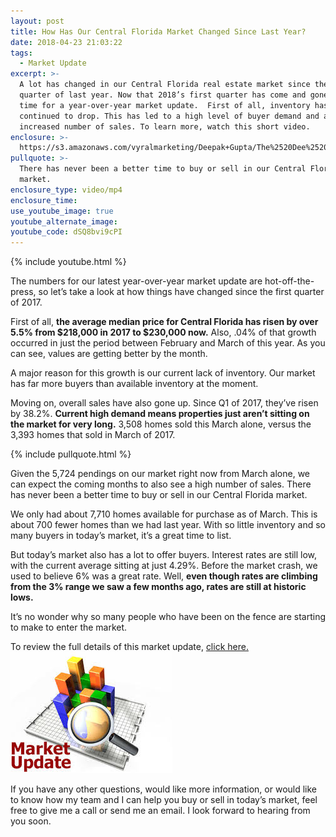 ```yaml
---
layout: post
title: How Has Our Central Florida Market Changed Since Last Year?
date: 2018-04-23 21:03:22
tags:
  - Market Update
excerpt: >-
  A lot has changed in our Central Florida real estate market since the first
  quarter of last year. Now that 2018’s first quarter has come and gone, it’s
  time for a year-over-year market update.  First of all, inventory has
  continued to drop. This has led to a high level of buyer demand and an
  increased number of sales. To learn more, watch this short video.
enclosure: >-
  https://s3.amazonaws.com/vyralmarketing/Deepak+Gupta/The%2520Dee%2520Team-%2520How%2520Has%2520Our%2520Central%2520Florida%2520Market%2520Changed%2520Since%2520Last%2520Year%253F.mp4
pullquote: >-
  There has never been a better time to buy or sell in our Central Florida
  market.
enclosure_type: video/mp4
enclosure_time:
use_youtube_image: true
youtube_alternate_image:
youtube_code: dSQ8bvi9cPI
---
```


{% include youtube.html %}

The numbers for our latest year-over-year market update are hot-off-the-press, so let’s take a look at how things have changed since the first quarter of 2017.

First of all, **the average median price for Central Florida has risen by over 5.5% from $218,000 in 2017 to $230,000 now.** Also, .04% of that growth occurred in just the period between February and March of this year. As you can see, values are getting better by the month.

A major reason for this growth is our current lack of inventory. Our market has far more buyers than available inventory at the moment.

Moving on, overall sales have also gone up. Since Q1 of 2017, they’ve risen by 38.2%. **Current high demand means properties just aren’t sitting on the market for very long.** 3,508 homes sold this March alone, versus the 3,393 homes that sold in March of 2017.

{% include pullquote.html %}

Given the 5,724 pendings on our market right now from March alone, we can expect the coming months to also see a high number of sales. There has never been a better time to buy or sell in our Central Florida market.

We only had about 7,710 homes available for purchase as of March. This is about 700 fewer homes than we had last year. With so little inventory and so many buyers in today’s market, it’s a great time to list.

But today’s market also has a lot to offer buyers. Interest rates are still low, with the current average sitting at just 4.29%. Before the market crash, we used to believe 6% was a great rate. Well, **even though rates are climbing from the 3% range we saw a few months ago, rates are still at historic lows.**

It’s no wonder why so many people who have been on the fence are starting to make to enter the market.

To review the full details of this market update, [click here.![](/uploads/download-32.jpg)](/OrlHousMrktSnap042018.png)

If you have any other questions, would like more information, or would like to know how my team and I can help you buy or sell in today’s market, feel free to give me a call or send me an email. I look forward to hearing from you soon.

&nbsp;